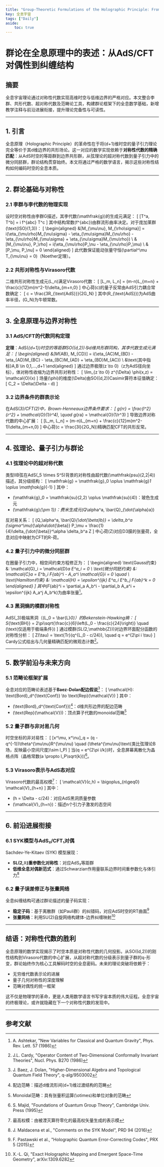 ```yaml
---
title: "Group-Theoretic Formulations of the Holographic Principle: From AdS/CFT Dualities to Entanglement Structures"
key: 全息宇宙
tags: ["Daily"]
aside:
    toc: true
---
```


# 群论在全息原理中的表述：从AdS/CFT对偶性到纠缠结构 <!--more-->

## 摘要
全息宇宙理论通过对称性代数实现高维时空与低维边界的严格对应。本文整合李群、共形代数、超对称代数及范畴论工具，构建群论框架下的全息数学基础，新增教学注释与前沿进展衔接，提升理论完备性与可读性。

---

## 1. 引言

全息原理（Holographic Principle）的革命性在于将(d+1)维时空的量子引力理论完全等价于其d维边界的共形场论。这一对应的数学实现依赖于**对称性代数的精确匹配**：从AdS时空的等距群到边界共形群，从弦理论的超对称代数到量子引力中的微分同胚群，群论结构贯穿始终。本文将通过严格的数学语言，揭示这些对称性结构如何编码时空的全息本质。

---

## 2. 群论基础与对称性

### 2.1 李群与李代数的物理实现
设时空对称性由李群G描述，其李代数\(\mathfrak{g}\)的生成元满足：
\[
[T^a, T^b] = i f^{abc} T^c
\]
其中结构常数\(f^{abc}\)由群流形曲率决定。对于庞加莱群\(\text{ISO}(1,3)\)：
\[
\begin{aligned}
&[M_{\mu\nu}, M_{\rho\sigma}] = i(\eta_{\mu\rho}M_{\nu\sigma} - \eta_{\mu\sigma}M_{\nu\rho} - \eta_{\nu\rho}M_{\mu\sigma} + \eta_{\nu\sigma}M_{\mu\rho}) \\
&[M_{\mu\nu}, P_\rho] = i(\eta_{\mu\rho}P_\nu - \eta_{\nu\rho}P_\mu) \\
&[P_\mu, P_\nu] = 0
\end{aligned}
\]
此代数保证能动张量守恒\(\partial^\mu T_{\mu\nu} = 0\)（Noether定理）。

### 2.2 共形对称性与Virasoro代数
二维共形对称性生成元\(L_n\)满足Virasoro代数：
\[
[L_m, L_n] = (m-n)L_{m+n} + \frac{c}{12}m(m^2-1)\delta_{m+n,0}
\]
中心荷\(c\)的量子反常由AdS引力耦合常数确定：
\[
c = \frac{3R_{\text{AdS}}}{2G_N}
\]
其中\(R_{\text{AdS}}\)为AdS曲率半径，\(G_N\)为牛顿常数。

---

## 3. 全息原理与边界对称性

### 3.1 AdS/CFT的代数同构定理
**定理**：AdS\(_{d+1}\)时空的等距群SO\((d,2)\)与d维共形群同构，其李代数生成元满足：
\[
\begin{aligned}
&[M_{AB}, M_{CD}] = i(\eta_{AC}M_{BD} - \eta_{AD}M_{BC} - \eta_{BC}M_{AD} + \eta_{BD}M_{AC}) \\
&\text{其中指标}A,B \in 0,1,...,d+1
\end{aligned}
\]
通过边界极限\(z \to 0\)（z为AdS径向坐标），体对称性收缩为边界共形对称性：
\[
\lim_{z \to 0} z^{\Delta} \phi(x,z) = \mathcal{O}(x)
\]
场量\(\phi\)的维度\(\Delta\)由SO\((d,2)\)Casimir算符本征值确定：
\[
C_2 = \Delta(\Delta - d)
\]

### 3.2 边界条件的群表示论
在AdS\(_3\)/CFT\(_2\)中，Brown-Henneaux边界条件要求：
\[
g_{rr} = \frac{l^2}{r^2} + \mathcal{O}(1/r^4), \quad g_{ra} = \mathcal{O}(1/r^3)
\]
导致边界对称代数的中心扩展：
\[
[L_m, L_n] = (m-n)L_{m+n} + \frac{c}{12}m(m^2-1)\delta_{m+n,0}
\]
中心荷\(c = \frac{3l}{2G_N}\)精确匹配CFT的共形反常。

---

## 4. 弦理论、量子引力与群论

### 4.1 弦理论中的超对称代数
类型IIB弦在AdS\(_5 \times S^5\)背景的对称性由超代数\(\mathfrak{psu}(2,2|4)\)描述，其分级结构：
\[
\mathfrak{g} = \mathfrak{g}_0 \oplus \mathfrak{g}_1 \oplus \mathfrak{g}_{-1}
\]
其中：
- \(\mathfrak{g}_0 = \mathfrak{su}(2,2) \oplus \mathfrak{su}(4)\)：玻色生成元
- \(\mathfrak{g}_{\pm 1}\)：费米生成元\(Q_\alpha^a, \bar{Q}_{\dot{\alpha}a}\)

反对易关系：
\[
\{Q_\alpha^a, \bar{Q}_{\dot{\beta}b}\} = \delta_b^a (\sigma^\mu)_{\alpha\dot{\beta}} P_\mu + \frac{1}{4}\delta_{\dot{\beta}}^\alpha \delta_b^a Z
\]
中心荷\(Z\)对应D3膜的张量荷，全息对应中映射为CFT的R-荷。

### 4.2 量子引力中的微分同胚群
在圈量子引力中，相空间约束方程修正为：
\[
\begin{aligned}
\text{Gauss约束} &: \mathcal{G}_i = \mathcal{D}_a E^a_i = 0 \\
\text{微分同胚约束} &: \mathcal{C}_a = E^b_i F_{ab}^i - A_a^i \mathcal{G}_i = 0 \quad \\
\text{Hamilton约束} &: \mathcal{H} = \epsilon^{ijk} E^a_i E^b_j F_{ab}^k = 0
\end{aligned}
\]
其中\(F_{ab}^i = \partial_a A_b^i - \partial_b A_a^i + \epsilon^{ijk} A_a^j A_b^k\)为曲率张量[^Ashtekar]。

### 4.3 黑洞熵的模群对称性
AdS\(_3\)极端黑洞（\(L_0 = \bar{L}_0\)）的Bekenstein-Hawking熵：
\[
S_{\text{BH}} = 2\pi\sqrt{\frac{c}{6}\left(L_0 - \frac{c}{24}\right)} \quad (\text{仅适用于极端条件})
\]
通过模群\(SL(2,\mathbb{Z})\)对边界环面配分函数的对称性分析：
\[
Z(\tau) = \text{Tr}(q^{L_0 - c/24}), \quad q = e^{2\pi i \tau}
\]
Cardy公式给出与几何量精确匹配的微观态计数[^Cardy]。

---

## 5. 数学前沿与未来方向

### 5.1 范畴论框架扩展
全息对应的范畴论表述基于**Baez-Dolan配边假说**[^BaezDolan]：
\[
\mathcal{H}: \text{Bord}_d^{\text{Conf}} \to \text{Rep}(\mathcal{V})
\]
其中：
- \(\text{Bord}_d^{\text{Conf}}\)[^1]：d维共形边界的配边范畴
- \(\text{Rep}(\mathcal{V})\)：顶点算子代数的monoidal范畴[^2]

### 5.2 量子群与非对易几何
时空坐标的非对易性：
\[
[x^\mu, x^\nu]_q = (q - q^{-1})\theta^{\mu\nu}R^{\mu\nu} \quad (\theta^{\mu\nu}\text{类比弦理论B场，反映最小空间尺度}\sim l_P)
\]
当\(q = e^{2\pi i/k}\)时，全息屏幕离散化为晶格点阵（晶格常数\(a \propto l_P\sqrt{k}\))[^Majid]。

### 5.3 Virasoro表示与AdS态对应
Virasoro代数的最高权模[^3]：
\[
\mathcal{V}(c,h) = \bigoplus_{n\geq0} \mathcal{V}_{h+n}
\]
其中：
- \(h = \Delta - c/24\)：对应AdS黑洞质量参数
- \(\mathcal{V}_{h+n}\)：描述n个引力子激发的态空间

---

## 6. 前沿进展衔接

### 6.1 SYK模型与AdS₂/CFT₁对偶
Sachdev-Ye-Kitaev (SYK) 模型展现：
- **SL(2,ℝ)重参数化对称性**：对应AdS₂等距群
- **低维全息对偶新范式**：通过Schwarzian作用量联系边界时间重参数化与体引力[^Maldacena2016]

### 6.2 量子误差修正与张量网络
全息纠缠结构可通过群论描述的量子码实现：
- **稳定子码**：基于离散群（如Pauli群）的纠错码，对应AdS时空的RT曲面[^Pastawski2015]
- **张量网络**：利用SU(2)自旋网络构建体-边界纠缠映射[^Qi2013]

---

## 结语：对称性代数的胜利

全息原理的数学实现揭示了时空本质是对称性代数的几何投影。从SO\((d,2)\)的刚性结构到Virasoro代数的中心扩展，从超对称代数的分级表示到量子群的q-形变，群论始终作为核心工具解码时空的全息密码。未来的理论突破将依赖于：
- 无穷维代数表示论的进展
- 量子几何对称性的深度理解
- 范畴对偶性的统一框架

这不仅是物理学的革命，更是人类用数学语言书写宇宙本质的伟大征程。全息宇宙的终极理论，或许就隐藏在下一个对称性代数的发现中。

---

## 参考文献
[^1]: 配边范畴：描述d维流形间(d+1)维过渡结构的范畴
[^2]: Monoidal范畴：具有张量积运算\(\otimes\)和单位对象的范畴
[^3]: 最高权模：由被湮灭算符零化的最高权矢量生成的表示模
[^Ashtekar]: A. Ashtekar, "New Variables for Classical and Quantum Gravity", Phys. Rev. Lett. 57 (1986)
[^Cardy]: J.L. Cardy, "Operator Content of Two-Dimensional Conformally Invariant Theories", Nucl. Phys. B270 (1986)
[^BaezDolan]: J. Baez, J. Dolan, "Higher-Dimensional Algebra and Topological Quantum Field Theory", q-alg/9503002
[^Majid]: S. Majid, "Foundations of Quantum Group Theory", Cambridge Univ. Press (1995)
[^Maldacena2016]: J. Maldacena et al., "Comments on the SYK Model", PRD 94 (2016)
[^Pastawski2015]: F. Pastawski et al., "Holographic Quantum Error-Correcting Codes", PRX 5 (2015)
[^Qi2013]: X.-L. Qi, "Exact Holographic Mapping and Emergent Space-Time Geometry", arXiv:1309.6282
